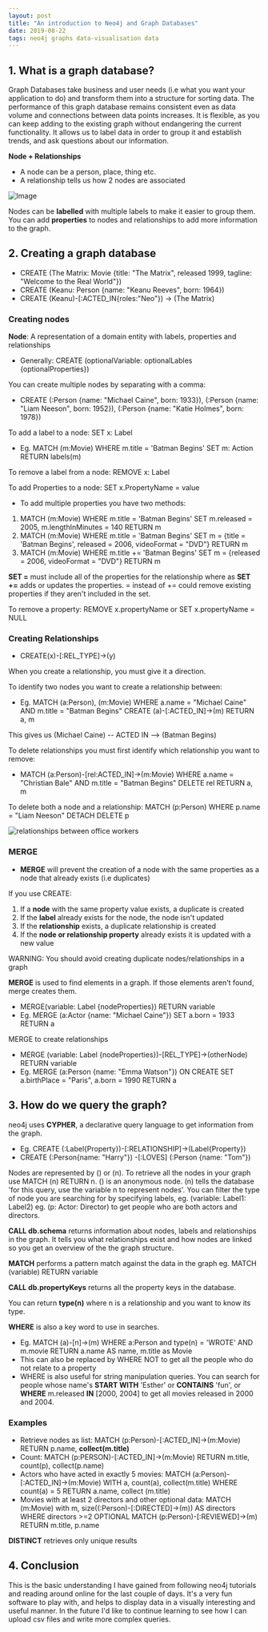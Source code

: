 ```yaml
---
layout: post
title: "An introduction to Neo4j and Graph Databases"
date: 2019-08-22
tags: neo4j graphs data-visualisation data
---
```


## 1. What is a graph database?
Graph Databases take business and user needs (i.e what you want your application to do) and transform them into a structure for sorting data. The performance of this graph database remains consistent even as data volume and connections between data points increases. It is flexible, as you can keep adding to the existing graph without endangering the current functionality. It allows us to label data in order to group it and establish trends, and ask questions about our information.

**Node + Relationships**
- A node can be a person, place, thing etc.
- A relationship tells us how 2 nodes are associated

![Image](/assets/img/twitter-users-graph-database-model.png)

Nodes can be **labelled** with multiple labels to make it easier to group them.
You can add **properties** to nodes and relationships to add more information to the graph.

## 2. Creating a graph database

- CREATE (The Matrix: Movie {title: "The Matrix", released 1999, tagline: "Welcome to the Real World"})
- CREATE (Keanu: Person {name: "Keanu Reeves", born: 1964})
- CREATE (Keanu)-[:ACTED_IN{roles:"Neo"}) -> (The Matrix)

### Creating nodes
**Node**: A representation of a domain entity with labels, properties and relationships
- Generally: CREATE (optionalVariable: optionalLables {optionalProperties})

You can create multiple nodes by separating with a comma:
- CREATE (:Person {name: "Michael Caine", born: 1933}), (:Person {name: "Liam Neeson", born: 1952}), (:Person {name: "Katie Holmes", born: 1978})

To add a label to a node: SET x: Label
- Eg. MATCH (m:Movie) WHERE m.title = 'Batman Begins' SET m: Action RETURN labels(m)

To remove a label from a node: REMOVE x: Label

To add Properties to a node: SET x.PropertyName = value
- To add multiple properties you have two methods:
1. MATCH (m:Movie) WHERE m.title = 'Batman Begins' SET m.released = 2005, m.lengthInMinutes = 140 RETURN m
2. MATCH (m:Movie) WHERE m.title = 'Batman Begins' SET m = {title = 'Batman Begins', released = 2006, videoFormat = "DVD"} RETURN m
3. MATCH (m:Movie) WHERE m.title += 'Batman Begins' SET m = {released = 2006, videoFormat = "DVD"} RETURN m

**SET =** must include all of the properties for the relationship where as **SET +=** adds or updates the properties. = instead of += could remove existing properties if they aren't included in the set.

To remove a property: REMOVE x.propertyName or SET x.propertyName = NULL

### Creating Relationships

- CREATE(x)-[:REL_TYPE]->(y)

When you create a relationship, you must give it a direction.

To identify two nodes you want to create a relationship between:
- Eg. MATCH (a:Person), (m:Movie) WHERE a.name = "Michael Caine" AND m.title = "Batman Begins" CREATE (a)-[:ACTED_IN]->(m) RETURN a, m

This gives us (Michael Caine) -- ACTED IN --> (Batman Begins)

To delete relationships you must first identify which relationship you want to remove:
- MATCH (a:Person)-[rel:ACTED_IN]->(m:Movie) WHERE a.name = "Christian Bale" AND m.title = "Batman Begins" DELETE rel RETURN a, m

To delete both a node and a relationship: MATCH (p:Person) WHERE p.name = "Liam Neeson" DETACH DELETE p

![relationships between office workers](/assets/img/graph%20-%20Superiors.png)

### MERGE

- **MERGE** will prevent the creation of a node with the same properties as a node that already exists (i.e duplicates)

If you use CREATE:
1. If a **node** with the same property value exists, a duplicate is created
2. If the **label** already exists for the node, the node isn't updated
3. If the **relationship** exists, a duplicate relationship is created
4. If the **node or relationship property** already exists it is updated with a new value

WARNING: You should avoid creating duplicate nodes/relationships in a graph

**MERGE** is used to find elements in a graph. If those elements aren't found, merge creates them.

- MERGE(variable: Label {nodeProperties}) RETURN variable
- Eg. MERGE (a:Actor {name: "Michael Caine"}) SET a.born = 1933 RETURN a

MERGE to create relationships
- MERGE (variable: Label {nodeProperties})-[REL_TYPE]->(otherNode) RETURN variable
- Eg. MERGE (a:Person {name: "Emma Watson"}) ON CREATE SET a.birthPlace = "Paris", a.born = 1990 RETURN a

## 3. How do we query the graph?
neo4j uses **CYPHER**, a declarative query language to get information from the graph.

- Eg. CREATE (:Label{Property})-[:RELATIONSHIP]->(Label{Property})
- CREATE (:Person{name: "Harry"}) -[:LOVES] (:Person {name: "Tom"})

Nodes are represented by () or (n). To retrieve all the nodes in your graph use MATCH (n) RETURN n. () is an anonymous node. (n) tells the database 'for this query, use the variable n to represent nodes'. You can filter the type of node you are searching for by specifying labels, eg. (variable: Label1: Label2) eg. (p: Actor: Director) to get people who are both actors and directors.

**CALL db.schema** returns information about nodes, labels and relationships in the graph. It tells you what relationships exist and how nodes are linked so you get an overview of the the graph structure.

**MATCH** performs a pattern match against the data in the graph eg. MATCH (variable) RETURN variable

**CALL db.propertyKeys** returns all the property keys in the database.

You can return **type(n)** where n is a relationship and you want to know its type.

**WHERE** is also a key word to use in searches.
- Eg. MATCH (a)-[n]->(m) WHERE a:Person and type(n) = 'WROTE' AND m.movie RETURN a.name AS name, m.title as Movie
- This can also be replaced by WHERE NOT to get all the people who do not relate to a property
- WHERE is also useful for string manipulation queries. You can search for people whose name's **START WITH** 'Esther' or **CONTAINS** 'fun', or **WHERE** m.released **IN** [2000, 2004] to get all movies released in 2000 and 2004.

### Examples
- Retrieve nodes as list: MATCH (p:Person)-[:ACTED_IN]->(m:Movie) RETURN p.name, **collect(m.title)**
- Count: MATCH (p:PERSON)-[:ACTED_IN]->(m:Movie) RETURN m.title, count(p), collect(p.name)
- Actors who have acted in exactly 5 movies: MATCH (a:Person)-[:ACTED_IN]->(m:Movie) WITH a, count(a), collect(m.title) WHERE count(a) = 5 RETURN a.name, collect (m.title)
- Movies with at least 2 directors and other optional data: MATCH (m:Movie) with m, size((:Person)-[:DIRECTED]->(m)) AS directors WHERE directors >=2 OPTIONAL MATCH (p:Person)-[:REVIEWED]->(m) RETURN m.title, p.name

**DISTINCT** retrieves only unique results

## 4. Conclusion

This is the basic understanding I have gained from following neo4j tutorials and reading around online for the last couple of days. It's a very fun software to play with, and helps to display data in a visually interesting and useful manner. In the future I'd like to continue learning to see how I can upload csv files and write more complex queries.
